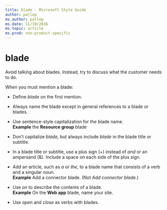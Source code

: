 ```yaml
---
title: blade - Microsoft Style Guide
author: pallep
ms.author: pallep
ms.date: 11/19/2016
ms.topic: article
ms.prod: non-product-specific
---
```


# blade

Avoid talking about blades. Instead, try to discuss what the customer needs to do. 

When you must mention a blade:

  - Define *blade* on the first mention.
  - Always name the blade except in general references to a blade or blades.
  - Use sentence-style capitalization for the blade name.<br />    **Example** the **Resource group** blade
    
  - Don’t capitalize *blade,* but always include *blade* in the blade title or subtitle.
  - In a blade title or subtitle, use a plus sign (+) instead of *and* or an ampersand (&). Include a space on each side of the plus sign.
  - Add an article, such as *a* or *the*, to a blade name that consists of a verb and a singular noun.<br />    **Example** Add a connector blade. (Not *Add connector blade.*)
  - Use *on* to describe the contents of a blade.<br />    **Example** On the **Web app** blade, name your site.
  - Use *open* and *close* as verbs with blades.

